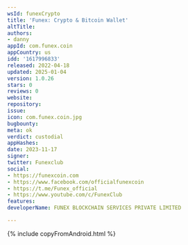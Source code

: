 ```yaml
---
wsId: funexCrypto
title: 'Funex: Crypto & Bitcoin Wallet'
altTitle: 
authors:
- danny
appId: com.funex.coin
appCountry: us
idd: '1617996833'
released: 2022-04-18
updated: 2025-01-04
version: 1.0.26
stars: 0
reviews: 0
website: 
repository: 
issue: 
icon: com.funex.coin.jpg
bugbounty: 
meta: ok
verdict: custodial
appHashes: 
date: 2023-11-17
signer: 
twitter: Funexclub
social:
- https://funexcoin.com
- https://www.facebook.com/officialfunexcoin
- https://t.me/Funex_official
- https://www.youtube.com/c/FunexClub
features: 
developerName: FUNEX BLOCKCHAIN SERVICES PRIVATE LIMITED

---
```


{% include copyFromAndroid.html %}
